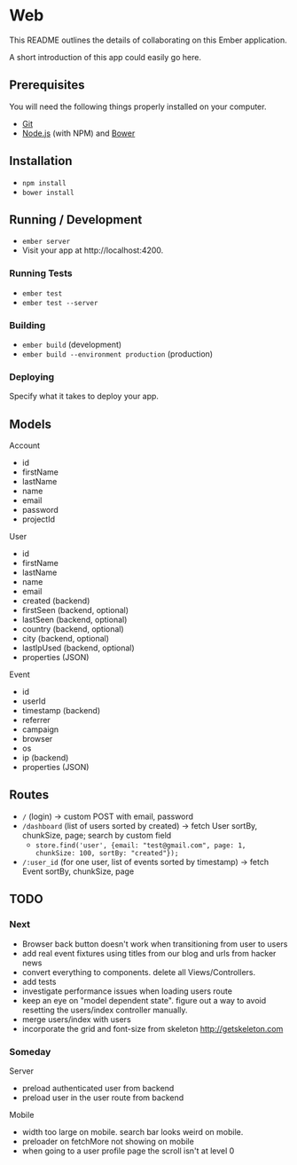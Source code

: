 # Web

This README outlines the details of collaborating on this Ember application.

A short introduction of this app could easily go here.

## Prerequisites

You will need the following things properly installed on your computer.

* [Git](http://git-scm.com/)
* [Node.js](http://nodejs.org/) (with NPM) and [Bower](http://bower.io/)

## Installation

* `npm install`
* `bower install`

## Running / Development

* `ember server`
* Visit your app at http://localhost:4200.

### Running Tests

* `ember test`
* `ember test --server`

### Building

* `ember build` (development)
* `ember build --environment production` (production)

### Deploying

Specify what it takes to deploy your app.

## Models

Account
 * id
 * firstName
 * lastName
 * name
 * email
 * password
 * projectId

User
 * id
 * firstName
 * lastName
 * name
 * email
 * created (backend)
 * firstSeen (backend, optional)
 * lastSeen (backend, optional)
 * country (backend, optional)
 * city (backend, optional)
 * lastIpUsed (backend, optional)
 * properties (JSON)

Event
 * id
 * userId
 * timestamp (backend)
 * referrer
 * campaign
 * browser
 * os
 * ip (backend)
 * properties (JSON)

## Routes

 * `/` (login) -> custom POST with email, password
 * `/dashboard` (list of users sorted by created) -> fetch User sortBy, chunkSize, page; search by custom field
    * `store.find('user', {email: "test@gmail.com", page: 1, chunkSize: 100, sortBy: "created"});`
 * `/:user_id` (for one user, list of events sorted by timestamp) -> fetch Event sortBy, chunkSize, page

## TODO

### Next

 * Browser back button doesn't work when transitioning from user to users
 * add real event fixtures using titles from our blog and urls from hacker news
 * convert everything to components. delete all Views/Controllers.
 * add tests
 * investigate performance issues when loading users route
 * keep an eye on "model dependent state". figure out a way to avoid resetting the users/index controller manually.
 * merge users/index with users
 * incorporate the grid and font-size from skeleton http://getskeleton.com

### Someday

Server
 * preload authenticated user from backend
 * preload user in the user route from backend

Mobile
 * width too large on mobile. search bar looks weird on mobile.
 * preloader on fetchMore not showing on mobile
 * when going to a user profile page the scroll isn't at level 0
